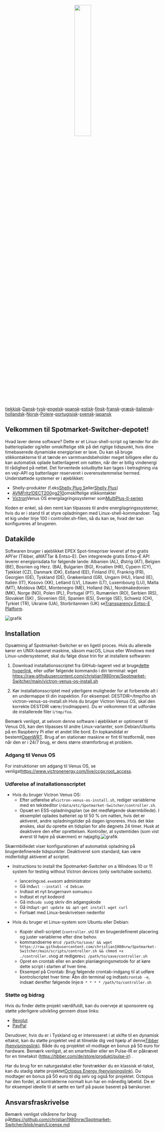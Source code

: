 <p align="center" width="100%">
    <img width="33%" src="https://github.com/christian1980nrw/Spotmarket-Switcher/blob/main/SpotmarketSwitcherLogo.png?raw=true"> 
</p>

[tjekkisk](README.cs.md)-[Dansk](README.da.md)-[tysk](README.de.md)-[engelsk](README.md)-[spansk](README.es.md)-[estisk](README.et.md)-[finsk](README.fi.md)-[fransk](README.fr.md)-[græsk](README.el.md)-[italiensk](README.it.md)-[hollandsk](README.nl.md)-[Norsk](README.no.md)-[Polere](README.pl.md)-[portugisisk](README.pt.md)-[svensk](README.sv.md)-[japansk](README.ja.md)

## Velkommen til Spotmarket-Switcher-depotet!

Hvad laver denne software?
Dette er et Linux-shell-script og tænder for din batterioplader og/eller omskiftelige stik på det rigtige tidspunkt, hvis dine timebaserede dynamiske energipriser er lave.
Du kan så bruge stikkontakterne til at tænde en varmtvandsbeholder meget billigere eller du kan automatisk oplade batterilageret om natten, når der er billig vindenergi til rådighed på nettet.
Det forventede soludbytte kan tages i betragtning via en vejr-API og batterilager reserveret i overensstemmelse hermed.
Understøttede systemer er i øjeblikket:

-   Shelly-produkter (f.eks[Shelly Plug S](https://shellyparts.de/products/shelly-plus-plug-s)eller[Shelly Plus](https://shellyparts.de/products/shelly-plus-1pm))
-   [AVMFritz!DECT200](https://avm.de/produkte/smart-home/fritzdect-200/)og[210](https://avm.de/produkte/smart-home/fritzdect-210/)omskiftelige stikkontakter
-   [Victron](https://www.victronenergy.com/)Venus OS energilagringssystemer som[MultiPlus-II-serien](https://www.victronenergy.com/inverters-chargers)

Koden er enkel, så den nemt kan tilpasses til andre energilagringssystemer, hvis du er i stand til at styre opladningen med Linux-shell-kommandoer.
Tag et kig under linje 100 i controller.sh-filen, så du kan se, hvad der kan konfigureres af brugeren.

## Datakilde

Softwaren bruger i øjeblikket EPEX Spot-timepriser leveret af tre gratis API'er (Tibber, aWATTar & Entso-E).
Den integrerede gratis Entso-E API leverer energiprisdata for følgende lande:
Albanien (AL), Østrig (AT), Belgien (BE), Bosnien og Herz. (BA), Bulgarien (BG), Kroatien (HR), Cypern (CY), Tjekkiet (CZ), Danmark (DK), Estland (EE), Finland (FI), Frankrig (FR), Georgien (GE), Tyskland (DE), Grækenland (GR), Ungarn (HU), Irland (IE), Italien (IT), Kosovo (XK), Letland (LV), Litauen (LT), Luxembourg (LU), Malta (MT), Moldova (MD), Montenegro (ME), Holland (NL), Nordmakedonien (MK), Norge (NO), Polen (PL), Portugal (PT), Rumænien (RO), Serbien (RS), Slovakiet (SK) , Slovenien (SI), Spanien (ES), Sverige (SE), Schweiz (CH), Tyrkiet (TR), Ukraine (UA), Storbritannien (UK) se[Transparency Entso-E Platform](https://transparency.entsoe.eu/transmission-domain/r2/dayAheadPrices/show).

![grafik](https://user-images.githubusercontent.com/6513794/224442951-c0155a48-f32b-43f4-8014-d86d60c3b311.png)

## Installation

Opsætning af Spotmarket-Switcher er en ligetil proces. Hvis du allerede kører en UNIX-baseret maskine, såsom macOS, Linux eller Windows med Linux-undersystemet, skal du følge disse trin for at installere softwaren:

1.  Download installationsscriptet fra GitHub-lageret ved at bruge[dette hyperlink](https://raw.githubusercontent.com/christian1980nrw/Spotmarket-Switcher/main/victron-venus-os-install.sh), eller udfør følgende kommando i din terminal:
        wget https://raw.githubusercontent.com/christian1980nrw/Spotmarket-Switcher/main/victron-venus-os-install.sh

2.  Kør installationsscriptet med yderligere muligheder for at forberede alt i en undermappe til din inspektion. For eksempel:
        DESTDIR=/tmp/foo sh victron-venus-os-install.sh
    Hvis du bruger Victron Venus OS, skal den korrekte DESTDIR være`/`(rodmappen). Du er velkommen til at udforske de installerede filer i`/tmp/foo`.

Bemærk venligst, at selvom denne software i øjeblikket er optimeret til Venus OS, kan den tilpasses til andre Linux-varianter, som Debian/Ubuntu på en Raspberry Pi eller et andet lille bord. En topkandidat er bestemt[OpenWRT](https://www.openwrt.org). Brug af en stationær maskine er fint til testformål, men når den er i 24/7 brug, er dens større strømforbrug et problem.

### Adgang til Venus OS

For instruktioner om adgang til Venus OS, se venligst<https://www.victronenergy.com/live/ccgx:root_access>.

### Udførelse af installationsscriptet

-   Hvis du bruger Victron Venus OS:
    -   Efter udførelse af`victron-venus-os-install.sh`, rediger variablerne med en teksteditor i`/data/etc/Spotmarket-Switcher/controller.sh`.
    -   Opsæt en ESS-opladningsplan (se det medfølgende skærmbillede). I eksemplet oplades batteriet op til 50 % om natten, hvis det er aktiveret, andre opladningstider på dagen ignoreres. Hvis det ikke ønskes, skal du oprette en tidsplan for alle døgnets 24 timer. Husk at deaktivere den efter oprettelsen. Kontroller, at systemtiden (som vist øverst til højre på skærmen) er nøjagtig.![grafik](https://user-images.githubusercontent.com/6513794/206877184-b8bf0752-b5d5-4c1b-af15-800b6499cfc7.png)

Skærmbilledet viser konfigurationen af ​​automatisk opladning på brugerdefinerede tidspunkter. Deaktiveret som standard, kan være midlertidigt aktiveret af scriptet.

-   Instructions to install the Spotmarket-Switcher on a Windows 10 or 11 system for testing without Victron devices (only switchable sockets).

    -   lancering`cmd.exe`som administrator
    -   Gå ind`wsl --install -d Debian`
    -   Indtast et nyt brugernavn som`admin`
    -   Indtast et nyt kodeord
    -   Gå ind`sudo su`og skriv din adgangskode
    -   Gå ind`apt-get update && apt-get install wget curl`
    -   Fortsæt med Linux-beskrivelsen nedenfor


-   Hvis du bruger et Linux-system som Ubuntu eller Debian:
    -   Kopiér shell-scriptet (`controller.sh`) til en brugerdefineret placering og juster variablerne efter dine behov.
    -   kommandoerne er`cd /path/to/save/ && wget https://raw.githubusercontent.com/christian1980nrw/Spotmarket-Switcher/main/scripts/controller.sh && chmod +x ./controller.sh`og at redigere`vi /path/to/save/controller.sh`
    -   Opret en crontab eller en anden planlægningsmetode for at køre dette script i starten af ​​hver time.
    -   Eksempel på Crontab:
          Brug følgende crontab-indgang til at udføre kontrolscriptet hver time:
          Åbn din terminal og indtast`crontab -e`, indsæt derefter følgende linje:`0 * * * * /path/to/controller.sh`

### Støtte og bidrag

Hvis du finder dette projekt værdifuldt, kan du overveje at sponsorere og støtte yderligere udvikling gennem disse links:

-   [Revolut](https://revolut.me/christqki2)
-   [PayPal](https://paypal.me/christian1980nrw)

Derudover, hvis du er i Tyskland og er interesseret i at skifte til en dynamisk eltakst, kan du støtte projektet ved at tilmelde dig ved hjælp af denne[Tibber (henvisningslink)](https://invite.tibber.com/ojgfbx2e). Både du og projektet vil modtage en bonus på 50 euro for hardware. Bemærk venligst, at en smartmåler eller en Pulse-IR er påkrævet for en timetakst (<https://tibber.com/de/store/produkt/pulse-ir>) .

Har du brug for en naturgastakst eller foretrækker du en klassisk el-takst, kan du stadig støtte projektet[Octopus Energy (henvisningslink)](https://share.octopusenergy.de/glass-raven-58).
Du modtager en bonus på 50 euro til dig selv og også for projektet.
Octopus har den fordel, at kontrakterne normalt kun har en månedlig løbetid. De er for eksempel ideelle til at sætte en tarif på pause baseret på børskurser.

## Ansvarsfraskrivelse

Bemærk venligst vilkårene for brug på<https://github.com/christian1980nrw/Spotmarket-Switcher/blob/main/License.md>
